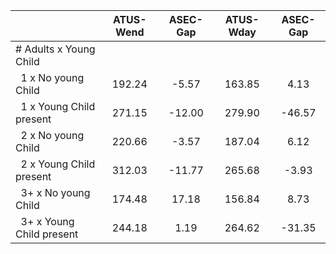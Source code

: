 
|                      |    ATUS-Wend |     ASEC-Gap |    ATUS-Wday |     ASEC-Gap |
| -------------------- | :----------: | :----------: | :----------: | :----------: |
| # Adults x Young Child |              |              |              |              |
| &nbsp;&nbsp;1 x No young Child |       192.24 |        -5.57 |       163.85 |         4.13 |
| &nbsp;&nbsp;1 x Young Child present |       271.15 |       -12.00 |       279.90 |       -46.57 |
| &nbsp;&nbsp;2 x No young Child |       220.66 |        -3.57 |       187.04 |         6.12 |
| &nbsp;&nbsp;2 x Young Child present |       312.03 |       -11.77 |       265.68 |        -3.93 |
| &nbsp;&nbsp;3+ x No young Child |       174.48 |        17.18 |       156.84 |         8.73 |
| &nbsp;&nbsp;3+ x Young Child present |       244.18 |         1.19 |       264.62 |       -31.35 |

